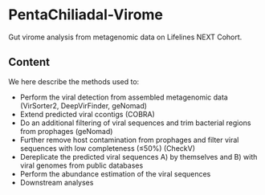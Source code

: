 # PentaChiliadal-Virome
Gut virome analysis from metagenomic data on Lifelines NEXT Cohort.

## Content

We here describe the methods used to:

- Perform the viral detection from assembled metagenomic data (VirSorter2, DeepVirFinder, geNomad)
- Extend predicted viral ccontigs (COBRA)
- Do an additional filtering of viral sequences and trim bacterial regions from prophages (geNomad)
- Further remove host contamination from prophages and filter viral sequences with low completeness (≤50%) (CheckV)
- Dereplicate the predicted viral sequences A) by themselves and B) with viral genomes from public databases
- Perform the abundance estimation of the viral sequences
- Downstream analyses 
